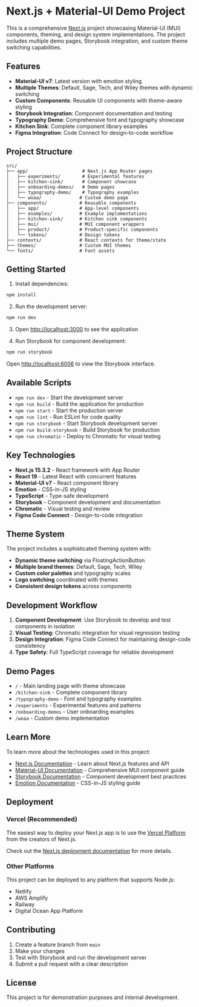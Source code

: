 # Next.js + Material-UI Demo Project

This is a comprehensive [Next.js](https://nextjs.org) project showcasing Material-UI (MUI) components, theming, and design system implementations. The project includes multiple demo pages, Storybook integration, and custom theme switching capabilities.

## Features

- **Material-UI v7**: Latest version with emotion styling
- **Multiple Themes**: Default, Sage, Tech, and Wiley themes with dynamic switching
- **Custom Components**: Reusable UI components with theme-aware styling
- **Storybook Integration**: Component documentation and testing
- **Typography Demo**: Comprehensive font and typography showcase
- **Kitchen Sink**: Complete component library examples
- **Figma Integration**: Code Connect for design-to-code workflow

## Project Structure

```
src/
├── app/                    # Next.js App Router pages
│   ├── experiments/        # Experimental features
│   ├── kitchen-sink/       # Component showcase
│   ├── onboarding-demos/   # Demo pages
│   ├── typography-demo/    # Typography examples
│   └── woaa/              # Custom demo page
├── components/            # Reusable components
│   ├── app/               # App-level components
│   ├── examples/          # Example implementations
│   ├── kitchen-sink/      # Kitchen sink components
│   ├── mui/               # MUI component wrappers
│   ├── product/           # Product-specific components
│   └── tokens/            # Design tokens
├── contexts/              # React contexts for theme/state
├── themes/                # Custom MUI themes
└── fonts/                 # Font assets
```

## Getting Started

1. Install dependencies:

```bash
npm install
```

2. Run the development server:

```bash
npm run dev
```

3. Open [http://localhost:3000](http://localhost:3000) to see the application

4. Run Storybook for component development:

```bash
npm run storybook
```

Open [http://localhost:6006](http://localhost:6006) to view the Storybook interface.

## Available Scripts

- `npm run dev` - Start the development server
- `npm run build` - Build the application for production
- `npm run start` - Start the production server
- `npm run lint` - Run ESLint for code quality
- `npm run storybook` - Start Storybook development server
- `npm run build-storybook` - Build Storybook for production
- `npm run chromatic` - Deploy to Chromatic for visual testing

## Key Technologies

- **Next.js 15.3.2** - React framework with App Router
- **React 19** - Latest React with concurrent features
- **Material-UI v7** - React component library
- **Emotion** - CSS-in-JS styling
- **TypeScript** - Type-safe development
- **Storybook** - Component development and documentation
- **Chromatic** - Visual testing and review
- **Figma Code Connect** - Design-to-code integration

## Theme System

The project includes a sophisticated theming system with:

- **Dynamic theme switching** via FloatingActionButton
- **Multiple brand themes**: Default, Sage, Tech, Wiley
- **Custom color palettes** and typography scales
- **Logo switching** coordinated with themes
- **Consistent design tokens** across components

## Development Workflow

1. **Component Development**: Use Storybook to develop and test components in isolation
2. **Visual Testing**: Chromatic integration for visual regression testing
3. **Design Integration**: Figma Code Connect for maintaining design-code consistency
4. **Type Safety**: Full TypeScript coverage for reliable development

## Demo Pages

- `/` - Main landing page with theme showcase
- `/kitchen-sink` - Complete component library
- `/typography-demo` - Font and typography examples
- `/experiments` - Experimental features and patterns
- `/onboarding-demos` - User onboarding examples
- `/woaa` - Custom demo implementation

## Learn More

To learn more about the technologies used in this project:

- [Next.js Documentation](https://nextjs.org/docs) - Learn about Next.js features and API
- [Material-UI Documentation](https://mui.com/) - Comprehensive MUI component guide
- [Storybook Documentation](https://storybook.js.org/docs) - Component development best practices
- [Emotion Documentation](https://emotion.sh/docs) - CSS-in-JS styling guide

## Deployment

### Vercel (Recommended)

The easiest way to deploy your Next.js app is to use the [Vercel Platform](https://vercel.com/new?utm_medium=default-template&filter=next.js&utm_source=create-next-app&utm_campaign=create-next-app-readme) from the creators of Next.js.

Check out the [Next.js deployment documentation](https://nextjs.org/docs/app/building-your-application/deploying) for more details.

### Other Platforms

This project can be deployed to any platform that supports Node.js:

- Netlify
- AWS Amplify
- Railway
- Digital Ocean App Platform

## Contributing

1. Create a feature branch from `main`
2. Make your changes
3. Test with Storybook and run the development server
4. Submit a pull request with a clear description

## License

This project is for demonstration purposes and internal development.
